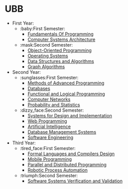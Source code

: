 # UBB

<ul>
  <li>First Year:
    <ul>
      <li>:baby:First Semester:
         <ul>
           <li><a href="https://github.com/giurgiumatei/Fundamentals-of-Programming">Fundamentals Of Programming</a></li>
           <li><a href="https://github.com/giurgiumatei/Computer-Systems-Architecture">Computer Systems Architecture</a></li>
        </ul>
      </li>
      <li>:mask:Second Semester:
        <ul>
          <li><a href="https://github.com/giurgiumatei/Object-Oriented-Programming">Object-Oriented Programming</a></li>
          <li><a href="https://github.com/giurgiumatei/Operating-Systems">Operating Systems</a></li>
          <li><a href="https://github.com/giurgiumatei/Data-Structures-and-Algorithms">Data Structures and Algorithms</a></li>
          <li><a href="https://github.com/giurgiumatei/Graph-Algorithms">Graph Algorithms</a></li>
        </ul>
      </li>
    </ul>
  </li>
  <li>Second Year:
    <ul>
    <li>:sunglasses:First Semester:
      <ul>
      <li><a href="https://github.com/giurgiumatei/Methods-of-Advanced-Programming">Methods of Advanced Programming</a></li>
      <li><a href="https://github.com/giurgiumatei/Databases">Databases</a></li>
      <li><a href="https://github.com/giurgiumatei/Functional-and-Logical-Programming">Functional and Logical Programming</a></li>
      <li><a href="https://github.com/giurgiumatei/Computer-Networks">Computer Networks</a></li>
      <li><a href="https://github.com/giurgiumatei/Probability-and-Statistics">Probability and Statistics</a></li>
      </ul>
    </li>
    <li>:dizzy_face:Second Semester:
      <ul>
        <li><a href="https://github.com/giurgiumatei/Systems-for-Design-and-Implementation">Systems for Design and Implementation</a></li>
        <li><a href="https://github.com/giurgiumatei/Web-Programming">Web Programming</a></li>
        <li><a href="https://github.com/giurgiumatei/Artificial-Intelligence">Artificial Intelligence</a></li>
        <li><a href="https://github.com/giurgiumatei/Database-Management-Systems">Database Management Systems</a></li>
        <li><a href="https://github.com/giurgiumatei/Software-Engineering">Software Engineering</a></li>
      </ul>
    </li>
  </ul>
  </li>
  <li>Third Year:
  <ul>
  <li>:tired_face:First Semester:
  <ul>
          <li><a href="https://github.com/giurgiumatei/Formal-Languages-and-Compilers-Design">Formal Languages and Compilers Design</a></li>
          <li><a href="https://github.com/giurgiumatei/Mobile">Mobile Programming</a></li>
          <li><a href="https://github.com/giurgiumatei/Parallel-And-Distributed-Programming">Parallel and Distributed Programming</a></li>
          <li><a href="https://github.com/giurgiumatei/Robotic-Process-Automation">Robotic Process Automation</a></li>
  </ul>
  </li>
    <li>:triumph:Second Semester:
  <ul>
          <li><a href="https://github.com/giurgiumatei/SSVV">Software Systems Verification and Validation</a></li>
  </ul>
  </li>
  </ul>
  </li>
  
  </ul>
